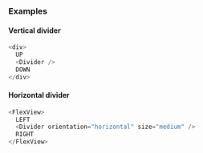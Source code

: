 ### Examples

#### Vertical divider
```js
<div>
  UP
  <Divider />
  DOWN
</div>
```

#### Horizontal divider
```js
<FlexView>
  LEFT
  <Divider orientation="horizontal" size="medium" />
  RIGHT
</FlexView>
```
